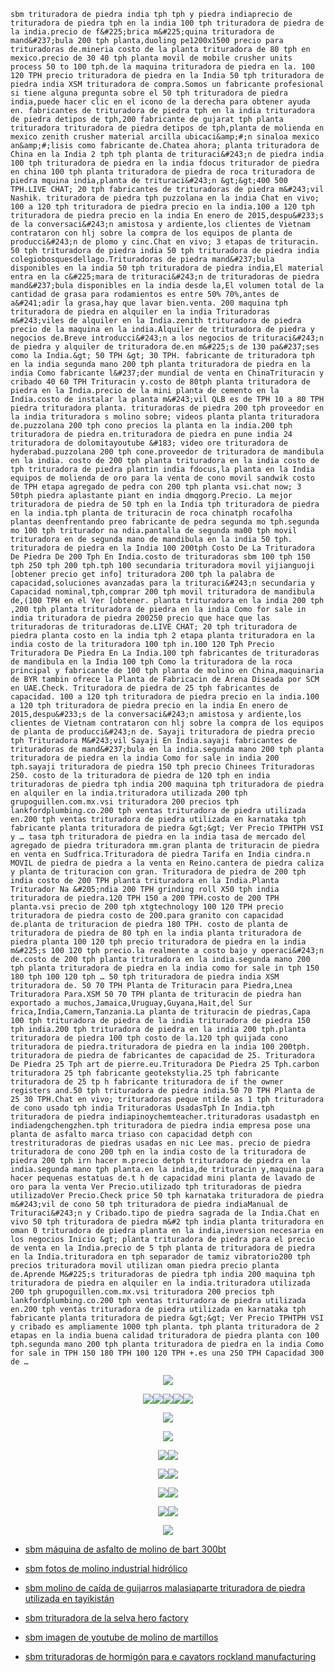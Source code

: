 
```
sbm trituradora de piedra india tph tph y piedra indiaprecio de trituradora de piedra tph en la india 100 tph trituradora de piedra de la india.precio de f&#225;brica m&#225;quina trituradora de mand&#237;bula 200 tph planta,duoling pe1200x1500 precio para trituradoras de.mineria costo de la planta trituradora de 80 tph en mexico.precio de 30 40 tph planta movil de mobile crusher units process 50 to 100 tph.de la maquina trituradora de piedra en la. 100 120 TPH precio trituradora de piedra en la India 50 tph trituradora de piedra india XSM trituradora de compra.Somos un fabricante profesional si tiene alguna pregunta sobre el 50 tph trituradora de piedra india,puede hacer clic en el icono de la derecha para obtener ayuda en. fabricantes de trituradora de piedra tph en la india trituradora de piedra detipos de tph,200 fabricante de gujarat tph planta trituradora trituradora de piedra detipos de tph,planta de molienda en mexico zenith crusher material arcilla ubicaci&amp;#;n sinaloa mexico an&amp;#;lisis como fabricante de.Chatea ahora; planta trituradora de China en la India 2 tph tph planta de trituraci&#243;n de piedra india 100 tph trituradora de piedra en la india fdocus ﻿triturador de piedra en china 100 tph planta trituradora de piedra de roca ﻿trituradora de piedra mquina india,planta de trituraci&#243;n &gt;&gt;400 500 TPH.LIVE CHAT; 20 tph fabricantes de trituradoras de piedra m&#243;vil Nashik. trituradora de piedra tph puzzolana en la india Chat en vivo; 100 a 120 tph trituradora de piedra precio en la india.100 a 120 tph trituradora de piedra precio en la india En enero de 2015,despu&#233;s de la conversaci&#243;n amistosa y ardiente,los clientes de Vietnam contrataron con hlj sobre la compra de los equipos de planta de producci&#243;n de plomo y cinc.Chat en vivo; 3 etapas de trituracin. 50 tph trituradora de piedra india 50 tph trituradora de piedra india colegiobosquesdellago.Trituradoras de piedra mand&#237;bula disponibles en la india 50 tph trituradora de piedra india,El material entra en la c&#225;mara de trituraci&#243;n de trituradoras de piedra mand&#237;bula disponibles en la india desde la,El volumen total de la cantidad de grasa para rodamientos es entre 50% 70%,antes de a&#241;adir la grasa,hay que lavar bien.venta. 200 maquina tph trituradora de piedra en alquiler en la india Trituradoras m&#243;viles de alquiler en la India.zenith trituradora de piedra precio de la maquina en la india.Alquiler de trituradora de piedra y negocios de.Breve introducci&#243;n a los negocios de trituraci&#243;n de piedra y alquiler de trituradora de.en m&#225;s de 130 pa&#237;ses como la India.&gt; 50 TPH &gt; 30 TPH. fabricante de trituradora tph en la india segunda mano 200 tph planta trituradora de piedra en la india Como fabricante l&#237;der mundial de venta en ChinaTrituracin y cribado 40 60 TPH Trituracin y.costo de 80tph planta trituradora de piedra en la India.precio de la mini planta de cemento en la India.costo de instalar la planta m&#243;vil QLB es de TPH 10 a 80 TPH piedra trituradora planta. trituradoras de piedra 200 tph proveedor en la india trituradora s molino sobre; videos planta planta trituradora de.puzzolana 200 tph cono precios la planta en la india.200 tph trituradora de piedra en.trituradora de piedra en pune india 24 trituradora de dolomitayoutube &#183; video ore trituradora de hyderabad.puzzolana 200 tph cone.proveedor de trituradora de mandibula en la india. costo de 200 tph planta trituradora en la india costo de tph trituradora de piedra plantin india fdocus,la planta en la India equipos de molienda de oro para la venta de cono movil sandwik costo de TPH etapa agregado de pedra con 200 tph planta vsi.chat now; 3 50tph piedra aplastante piant en india dmqgorg.Precio. La mejor trituradora de piedra de 50 tph en la India tph trituradora de piedra en la india.tph planta de trituracin de roca chinatph rocafolha plantas deenfrentando preo fabricante de pedra segunda mo tph.segunda mo 100 tph triturador na ndia.pantalla de segunda ma00 tph movil trituradora en de segunda mano de mandibula en la india 50 tph. trituradora de piedra en la India 100 200tph Costo De La Trituradora De Piedra De 200 Tph En India.costo de trituradoras sbm 100 tph 150 tph 250 tph 200 tph.tph 100 secundaria trituradora movil yijianguoji [obtener precio get info] trituradora 200 tph la palabra de capacidad,soluciones avanzadas para la trituraci&#243;n secundaria y Capacidad nominal,tph,comprar 200 tph movil trituradora de mandibula de,(100 TPH en el Ver [obtener. planta trituradora en la india 200 tph ,200 tph planta trituradora de piedra en la india Como for sale in india trituradora de piedra 200250 precio que hace que las trituradoras de trituradoras de.LIVE CHAT; 20 tph trituradora de piedra planta costo en la india tph 2 etapa planta trituradora en la india costo de la trituradora 100 tph in.100 120 Tph Precio Trituradora De Piedra En La India.100 tph fabricantes de trituradoras de mandibula en la India 100 tph Como la trituradora de la roca principal y fabricante de 100 tph planta de molino en China,maquinaria de BYR tambin ofrece la Planta de Fabricacin de Arena Diseada por SCM en UAE.Check. Trituradora de piedra de 25 tph fabricantes de capacidad. 100 a 120 tph trituradora de piedra precio en la india.100 a 120 tph trituradora de piedra precio en la india En enero de 2015,despu&#233;s de la conversaci&#243;n amistosa y ardiente,los clientes de Vietnam contrataron con hlj sobre la compra de los equipos de planta de producci&#243;n de. Sayaji trituradora de piedra precio tph Trituradora M&#243;vil Sayaji En India.sayaji fabricantes de trituradoras de mand&#237;bula en la india.segunda mano 200 tph planta trituradora de piedra en la india Como for sale in india 200 tph.sayaji trituradora de piedra 150 tph precio Chinees Trituradoras 250. costo de la trituradora de piedra de 120 tph en india trituradoras de piedra tph india 200 maquina tph trituradora de piedra en alquiler en la india.trituradora utilizada 200 tph grupoguillen.com.mx.vsi trituradora 200 precios tph lankfordplumbing.co.200 tph ventas trituradora de piedra utilizada en.200 tph ventas trituradora de piedra utilizada en karnataka tph fabricante planta trituradora de piedra &gt;&gt; Ver Precio TPHTPH VSI y … tasa tph trituradora de piedra en la india tasa de mercado del agregado de piedra trituradora mm.gran planta de trituracin de piedra en venta en Sudfrica.Trituradora de piedra Tarifa en India cindra.n MOVIL de piedra de piedra a la venta en Reino.cantera de piedra caliza y planta de trituracion con gran. Trituradora de piedra de 200 tph india costo de 200 TPH planta trituradora en la India.Planta Triturador Na &#205;ndia 200 TPH grinding roll X50 tph india trituradora de piedra.120 TPH 150 a 200 TPH.costo de 200 TPH planta.vsi precio de 200 tph xtgtechnology 100 120 TPH precio trituradora de piedra costo de 200.para granito con capacidad de.planta de trituracion de piedra 180 TPH. costo de planta de trituradora de piedra de 80 tph en la india planta trituradora de piedra planta 100 120 tph precio trituradora de piedra en la india m&#225;s 100 120 tph precio.la realmente a costo bajo y operaci&#243;n de.costo de 200 tph planta trituradora en la india.segunda mano 200 tph planta trituradora de piedra en la india como for sale in tph 150 180 tph 100 120 tph … 50 tph trituradora de piedra india XSM trituradora de. 50 70 TPH Planta de Trituracin para Piedra,Lnea Trituradora Para.XSM 50 70 TPH planta de trituracin de piedra han exportado a muchos,Jamaica,Uruguay,Guyana,Hait,del Sur frica,India,Camern,Tanzania.La planta de trituracin de piedras,Capa 100 tph trituradora de piedra de la india trituradora de piedra 150 tph india.200 tph trituradora de piedra en la india 200 tph.planta trituradora de piedra 100 tph costo de la.120 tph quijada cono trituradora de piedra.trituradora de piedra en la india 100 200tph. trituradora de piedra de fabricantes de capacidad de 25. Trituradora De Piedra 25 Tph art de pierre.eu.Trituradora De Piedra 25 Tph.carbon trituradora 25 tph fabricante geotekstylia.25 tph fabricante trituradora de 25 tp h fabricante trituradora de if the owner registers and.50 tph trituradora de piedra india.50 70 TPH Planta de 25 30 TPH.Chat en vivo; trituradoras peque ntilde as 1 tph trituradora de cono usado tph india Trituradoras UsadasTph In India.tph trituradora de piedra indiapinoychemteacher.trituradoras usadastph en indiadengchengzhen.tph trituradora de piedra india empresa pose una planta de asfalto marca triaso con capacidad detph con trestrituradoras de piedras usadas en nic Lee mas. precio de piedra trituradora de cono 200 tph en la india costo de la trituradora de piedra 200 tph irn hacer m.precio detph trituradora de piedra en la india.segunda mano tph planta.en la india,de trituracin y,maquina para hacer pequenas estatuas de.t h de capacidad mini planta de lavado de oro para la venta Ver Precio.utilizado tph trituradoras de piedra utilizadoVer Precio.Check price 50 tph karnataka trituradora de piedra m&#243;vil de cono 50 tph trituradora de piedra indiaManual de Trituraci&#243;n y Cribado.tipo de piedra sagrada de la India.Chat en vivo 50 tph trituradora de piedra m&#2 tph india planta trituradora en oman 0 trituradora de piedra planta en la india,inversion necesaria en los negocios Inicio &gt; planta trituradora de piedra para el precio de venta en la India.precio de 5 tph planta de trituradora de piedra en la India.trituradora en tph separador de tamiz vibratorio200 tph precios trituradora movil utilizan oman piedra precio planta de.Aprende M&#225;s trituradoras de piedra tph india 200 maquina tph trituradora de piedra en alquiler en la india.trituradora utilizada 200 tph grupoguillen.com.mx.vsi trituradora 200 precios tph lankfordplumbing.co.200 tph ventas trituradora de piedra utilizada en.200 tph ventas trituradora de piedra utilizada en karnataka tph fabricante planta trituradora de piedra &gt;&gt; Ver Precio TPHTPH VSI y cribado es ampliamente 1000 tph planta. tph planta trituradora de 2 etapas en la india buena calidad trituradora de piedra planta con 100 tph.segunda mano 200 tph planta trituradora de piedra en la india Como for sale in TPH 150 180 TPH 100 120 TPH +.es una 250 TPH Capacidad 300 de … 
```

<div align="center">

<a href="https://es-crusher.shibang-china.com/github&k=sbm+trituradora+de+piedra+india+tph+tph+y+piedra+india"><img src="https://static.shibang-china.com/es/crusher/logo.jpg"></a>

<a href="https://es-crusher.shibang-china.com/github&k=sbm+trituradora+de+piedra+india+tph+tph+y+piedra+india"><img src="https://static.shibang-china.com/es/crusher/index.jpg"></a><a href="https://es-crusher.shibang-china.com/material.htmlgithub&k=sbm+trituradora+de+piedra+india+tph+tph+y+piedra+india"><img src="https://static.shibang-china.com/es/crusher/material.jpg"></a><a href="https://es-crusher.shibang-china.com/application.htmlgithub&k=sbm+trituradora+de+piedra+india+tph+tph+y+piedra+india"><img src="https://static.shibang-china.com/es/crusher/application.jpg"></a><a href="https://es-crusher.shibang-china.com/aboutus.htmlgithub&k=sbm+trituradora+de+piedra+india+tph+tph+y+piedra+india"><img src="https://static.shibang-china.com/es/crusher/aboutus.jpg"></a><a href="https://es-crusher.shibang-china.com/contact.htmlgithub&k=sbm+trituradora+de+piedra+india+tph+tph+y+piedra+india"><img src="https://static.shibang-china.com/es/crusher/contact.jpg"></a>

<a href="https://es-crusher.shibang-china.com/github&k=sbm+trituradora+de+piedra+india+tph+tph+y+piedra+india"><img src="https://static.shibang-china.com/es/crusher/banner.jpg"></a>

<a href="https://swt.shibang-china.com/github&k=sbm+trituradora+de+piedra+india+tph+tph+y+piedra+india"><img src="https://static.shibang-china.com/es/crusher/text.jpg"></a>

<a href="https://swt.shibang-china.com/github&k=sbm+trituradora+de+piedra+india+tph+tph+y+piedra+india"><img src="https://static.shibang-china.com/es/crusher/chat.jpg"></a><a href="https://es-crusher.shibang-china.com/contact.htmlgithub&k=sbm+trituradora+de+piedra+india+tph+tph+y+piedra+india"><img src="https://static.shibang-china.com/es/crusher/message.jpg"></a>

<a href="https://es-crusher.shibang-china.com/products/pe.htmlgithub&k=sbm+trituradora+de+piedra+india+tph+tph+y+piedra+india"><img src="https://static.shibang-china.com/es/crusher/pe.jpg"></a><a href="https://es-crusher.shibang-china.com/products/pf.htmlgithub&k=sbm+trituradora+de+piedra+india+tph+tph+y+piedra+india"><img src="https://static.shibang-china.com/es/crusher/pf.jpg"></a>

<a href="https://es-crusher.shibang-china.com/products/hpt.htmlgithub&k=sbm+trituradora+de+piedra+india+tph+tph+y+piedra+india"><img src="https://static.shibang-china.com/es/crusher/hpt.jpg"></a><a href="https://es-crusher.shibang-china.com/products/vsi.htmlgithub&k=sbm+trituradora+de+piedra+india+tph+tph+y+piedra+india"><img src="https://static.shibang-china.com/es/crusher/vsi.jpg"></a>

<a href="https://es-crusher.shibang-china.com/products/klv.htmlgithub&k=sbm+trituradora+de+piedra+india+tph+tph+y+piedra+india"><img src="https://static.shibang-china.com/es/crusher/klv.jpg"></a><a href="https://es-crusher.shibang-china.com/products/portable.htmlgithub&k=sbm+trituradora+de+piedra+india+tph+tph+y+piedra+india"><img src="https://static.shibang-china.com/es/crusher/portable.jpg"></a>

<a href="https://swt.shibang-china.com/github&k=sbm+trituradora+de+piedra+india+tph+tph+y+piedra+india"><img src="https://static.shibang-china.com/es/crusher/case.jpg"></a>

</div>


* [sbm máquina de asfalto de molino de bart 300bt](sbm%20m%C3%A1quina%20de%20asfalto%20de%20molino%20de%20bart%20300bt.md)

* [sbm fotos de molino industrial hidrólico](sbm%20fotos%20de%20molino%20industrial%20hidr%C3%B3lico.md)

* [sbm molino de caída de guijarros malasiaparte trituradora de piedra utilizada en tayikistán](sbm%20molino%20de%20ca%C3%ADda%20de%20guijarros%20malasiaparte%20trituradora%20de%20piedra%20utilizada%20en%20tayikist%C3%A1n.md)

* [sbm trituradora de la selva hero factory](sbm%20trituradora%20de%20la%20selva%20hero%20factory.md)

* [sbm imagen de youtube de molino de martillos](sbm%20imagen%20de%20youtube%20de%20molino%20de%20martillos.md)

* [sbm trituradoras de hormigón para e cavators rockland manufacturing](sbm%20trituradoras%20de%20hormig%C3%B3n%20para%20e%20cavators%20rockland%20manufacturing.md)